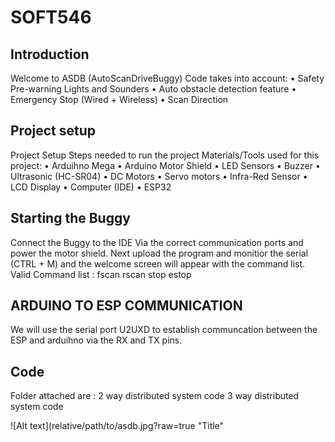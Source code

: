 # SOFT546
## Introduction
Welcome to ASDB (AutoScanDriveBuggy) 
Code takes into account:
•	Safety Pre-warning Lights and Sounders 
•	Auto obstacle detection feature 
•	Emergency Stop (Wired + Wireless)
•	Scan Direction

Project setup
----------------
Project Setup 
Steps needed to run the project 
Materials/Tools used for this project:
•	Arduihno Mega 
•	Arduino Motor Shield
•	LED Sensors
•	Buzzer
•	Ultrasonic (HC-SR04)
•	DC Motors
•	Servo motors
•	Infra-Red Sensor
•	LCD Display
•	Computer (IDE)
•	ESP32

Starting the Buggy
----------------
Connect the Buggy to the IDE Via the correct communication ports and power the motor shield.
Next upload the program and monitior the serial (CTRL + M) and the welcome screen will appear with the command list.
Valid Command list : fscan rscan stop estop

ARDUINO TO ESP COMMUNICATION
----------------
We will use the serial port U2UXD to establish communcation between the ESP and arduihno via the RX and TX pins.

Code
----------------
Folder attached are :
2 way distributed system code
3 way distributed system code

![Alt text](relative/path/to/asdb.jpg?raw=true "Title"
